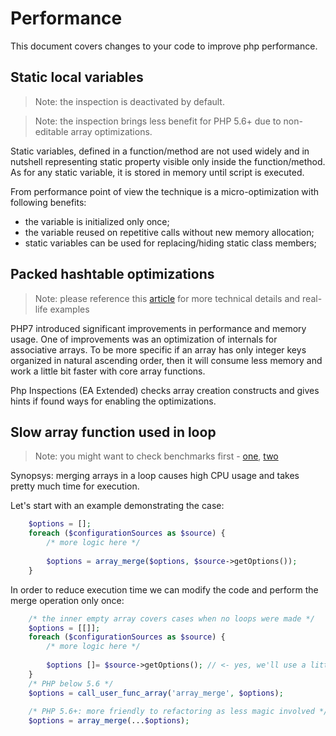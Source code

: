 # Performance
This document covers changes to your code to improve php performance.

## Static local variables

> Note: the inspection is deactivated by default.

> Note: the inspection brings less benefit for PHP 5.6+ due to non-editable array optimizations.

Static variables, defined in a function/method are not used widely and in nutshell representing static property visible 
only inside the function/method. As for any static variable, it is stored in memory until script is executed.

From performance point of view the technique is a micro-optimization with following benefits:
- the variable is initialized only once;
- the variable reused on repetitive calls without new memory allocation;
- static variables can be used for replacing/hiding static class members;

## Packed hashtable optimizations

> Note: please reference this [article](https://blog.blackfire.io/php-7-performance-improvements-packed-arrays.html) 
> for more technical details and real-life examples

PHP7 introduced significant improvements in performance and memory usage. One of improvements was an optimization of 
internals for associative arrays. To be more specific if an array has only integer keys organized in natural 
ascending order, then it will consume less memory and work a little bit faster with core array functions.

Php Inspections (EA Extended) checks array creation constructs and gives hints if found ways for enabling the 
optimizations.

## Slow array function used in loop

> Note: you might want to check benchmarks first - [one](https://gist.github.com/Ocramius/8399625), [two](https://github.com/kalessil/phpinspectionsea/issues/138#issuecomment-279457133)

Synopsys: merging arrays in a loop causes high CPU usage and takes pretty much time for execution.

Let's start with an example demonstrating the case:
```php
    $options = [];
    foreach ($configurationSources as $source) {
        /* more logic here */
        
        $options = array_merge($options, $source->getOptions());
    }
```

In order to reduce execution time we can modify the code and perform the merge operation only once:
```php
    /* the inner empty array covers cases when no loops were made */
    $options = [[]]; 
    foreach ($configurationSources as $source) {
        /* more logic here */
        
        $options []= $source->getOptions(); // <- yes, we'll use a little bit more memory
    }
    /* PHP below 5.6 */
    $options = call_user_func_array('array_merge', $options);
    
    /* PHP 5.6+: more friendly to refactoring as less magic involved */
    $options = array_merge(...$options);
```
